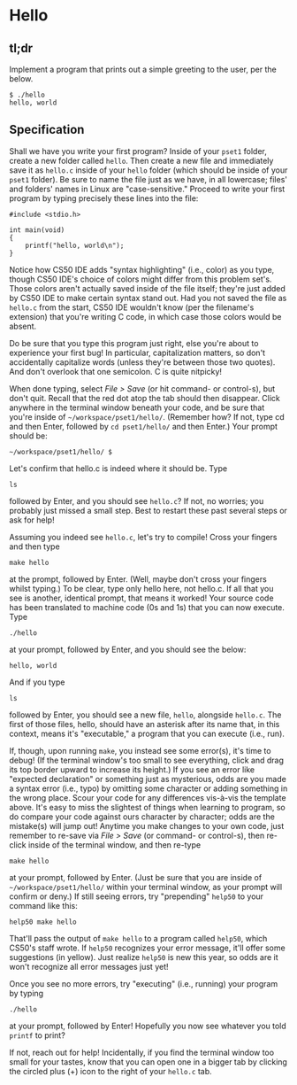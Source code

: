 Hello
===

tl;dr
---

Implement a program that prints out a simple greeting to the user, per the below.

    $ ./hello
    hello, world

Specification
---

Shall we have you write your first program? Inside of your `pset1` folder, create a new folder called `hello`. Then create a new file and immediately save it as `hello.c` inside of your `hello` folder (which should be inside of your `pset1` folder). Be sure to name the file just as we have, in all lowercase; files' and folders' names in Linux are "case-sensitive." Proceed to write your first program by typing precisely these lines into the file:

    #include <stdio.h>

    int main(void)
    {
        printf("hello, world\n");
    }

Notice how CS50 IDE adds "syntax highlighting" (i.e., color) as you type, though CS50 IDE's choice of colors might differ from this problem set's. Those colors aren't actually saved inside of the file itself; they're just added by CS50 IDE to make certain syntax stand out. Had you not saved the file as `hello.c` from the start, CS50 IDE wouldn't know (per the filename's extension) that you're writing C code, in which case those colors would be absent.

Do be sure that you type this program just right, else you're about to experience your first bug! In particular, capitalization matters, so don't accidentally capitalize words (unless they're between those two quotes). And don't overlook that one semicolon. C is quite nitpicky!

When done typing, select *File > Save* (or hit command- or control-s), but don't quit. Recall that the red dot atop the tab should then disappear. Click anywhere in the terminal window beneath your code, and be sure that you're inside of `~/workspace/pset1/hello/`. (Remember how? If not, type cd and then Enter, followed by `cd pset1/hello/` and then Enter.) Your prompt should be:

    ~/workspace/pset1/hello/ $

Let's confirm that hello.c is indeed where it should be. Type

    ls

followed by Enter, and you should see `hello.c`? If not, no worries; you probably just missed a small step. Best to restart these past several steps or ask for help!

Assuming you indeed see `hello.c`, let's try to compile! Cross your fingers and then type

    make hello

at the prompt, followed by Enter. (Well, maybe don't cross your fingers whilst typing.) To be clear, type only hello here, not hello.c. If all that you see is another, identical prompt, that means it worked! Your source code has been translated to machine code (0s and 1s) that you can now execute. Type

    ./hello

at your prompt, followed by Enter, and you should see the below:

    hello, world

And if you type

    ls

followed by Enter, you should see a new file, `hello`, alongside `hello.c`. The first of those files, hello, should have an asterisk after its name that, in this context, means it's "executable," a program that you can execute (i.e., run).

If, though, upon running `make`, you instead see some error(s), it's time to debug! (If the terminal window's too small to see everything, click and drag its top border upward to increase its height.) If you see an error like "expected declaration" or something just as mysterious, odds are you made a syntax error (i.e., typo) by omitting some character or adding something in the wrong place. Scour your code for any differences vis-à-vis the template above. It's easy to miss the slightest of things when learning to program, so do compare your code against ours character by character; odds are the mistake(s) will jump out! Anytime you make changes to your own code, just remember to re-save via *File > Save* (or command- or control-s), then re-click inside of the terminal window, and then re-type

    make hello

at your prompt, followed by Enter. (Just be sure that you are inside of `~/workspace/pset1/hello/` within your terminal window, as your prompt will confirm or deny.) If still seeing errors, try "prepending" `help50` to your command like this:

    help50 make hello

That'll pass the output of `make hello` to a program called `help50`, which CS50's staff wrote. If `help50` recognizes your error message, it'll offer some suggestions (in yellow). Just realize `help50` is new this year, so odds are it won't recognize all error messages just yet!

Once you see no more errors, try "executing" (i.e., running) your program by typing

    ./hello

at your prompt, followed by Enter! Hopefully you now see whatever you told `printf` to print?

If not, reach out for help! Incidentally, if you find the terminal window too small for your tastes, know that you can open one in a bigger tab by clicking the circled plus (+) icon to the right of your `hello.c` tab.
